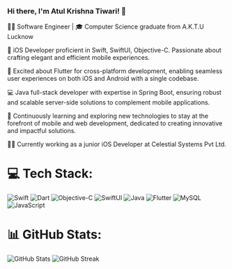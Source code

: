 ### Hi there, I'm Atul Krishna Tiwari! 👋

👨‍💻 Software Engineer | 🎓 Computer Science graduate from A.K.T.U Lucknow

📱 iOS Developer proficient in Swift, SwiftUI, Objective-C. Passionate about crafting elegant and efficient mobile experiences.

📱 Excited about Flutter for cross-platform development, enabling seamless user experiences on both iOS and Android with a single codebase.

💻 Java full-stack developer with expertise in Spring Boot, ensuring robust and scalable server-side solutions to complement mobile applications.

🚀 Continuously learning and exploring new technologies to stay at the forefront of mobile and web development, dedicated to creating innovative and impactful solutions.

👨‍💼 Currently working as a junior iOS Developer at Celestial Systems Pvt Ltd.

# 💻 Tech Stack:
![Swift](https://img.shields.io/badge/swift-F54A2A?style=flat-square&logo=swift&logoColor=white) ![Dart](https://img.shields.io/badge/dart-%230175C2.svg?style=flat-square&logo=dart&logoColor=white) ![Objective-C](https://img.shields.io/badge/OBJECTIVE--C-%233A95E3.svg?style=flat-square&logo=apple&logoColor=white) ![SwiftUI](https://img.shields.io/badge/SwiftUI-008DE4?style=flat-square&logo=swift&logoColor=white)
![Java](https://img.shields.io/badge/java-%23ED8B00.svg?style=flat-square&logo=openjdk&logoColor=white) ![Flutter](https://img.shields.io/badge/Flutter-%2302569B.svg?style=flat-square&logo=Flutter&logoColor=white) ![MySQL](https://img.shields.io/badge/mysql-%2300000f.svg?style=flat-square&logo=mysql&logoColor=white) ![JavaScript](https://img.shields.io/badge/javascript-%23323330.svg?style=flat-square&logo=javascript&logoColor=%23F7DF1E)

# 📊 GitHub Stats:
![GitHub Stats](https://github-readme-stats.vercel.app/api?username=Atulkrishnaa&theme=dark&hide_border=false&include_all_commits=false&count_private=false)
![GitHub Streak](https://github-readme-streak-stats.herokuapp.com/?user=Atulkrishnaa&theme=dark&hide_border=false)
